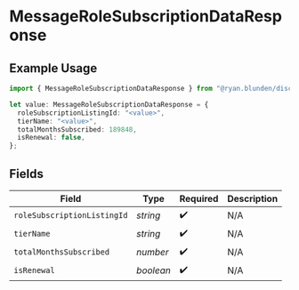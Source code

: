 # MessageRoleSubscriptionDataResponse

## Example Usage

```typescript
import { MessageRoleSubscriptionDataResponse } from "@ryan.blunden/discord-sdk/models/components";

let value: MessageRoleSubscriptionDataResponse = {
  roleSubscriptionListingId: "<value>",
  tierName: "<value>",
  totalMonthsSubscribed: 189848,
  isRenewal: false,
};
```

## Fields

| Field                       | Type                        | Required                    | Description                 |
| --------------------------- | --------------------------- | --------------------------- | --------------------------- |
| `roleSubscriptionListingId` | *string*                    | :heavy_check_mark:          | N/A                         |
| `tierName`                  | *string*                    | :heavy_check_mark:          | N/A                         |
| `totalMonthsSubscribed`     | *number*                    | :heavy_check_mark:          | N/A                         |
| `isRenewal`                 | *boolean*                   | :heavy_check_mark:          | N/A                         |